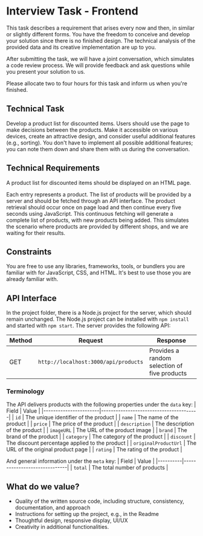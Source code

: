 # Interview Task - Frontend

This task describes a requirement that arises every now and then, in similar or slightly different forms. You have the freedom to conceive and develop your solution since there is no finished design. The technical analysis of the provided data and its creative implementation are up to you.

After submitting the task, we will have a joint conversation, which simulates a code review process. We will provide feedback and ask questions while you present your solution to us.

Please allocate two to four hours for this task and inform us when you're finished.

## Technical Task
Develop a product list for discounted items. Users should use the page to make decisions between the products. Make it accessible on various devices, create an attractive design, and consider useful additional features (e.g., sorting).
You don't have to implement all possible additional features; you can note them down and share them with us during the conversation.

## Technical Requirements
A product list for discounted items should be displayed on an HTML page.

Each entry represents a product. The list of products will be provided by a server and should be fetched through an API interface. The product retrieval should occur once on page load and then continue every five seconds using JavaScript.
This continuous fetching will generate a complete list of products, with new products being added. This simulates the scenario where products are provided by different shops, and we are waiting for their results.

## Constraints
You are free to use any libraries, frameworks, tools, or bundlers you are familiar with for JavaScript, CSS, and HTML. It's best to use those you are already familiar with.

## API Interface
In the project folder, there is a Node.js project for the server, which should remain unchanged. The Node.js project can be installed with `npm install` and started with `npm start`. The server provides the following API:

| Method | Request                              | Response                        |
|--------|--------------------------------------|---------------------------------|
| GET    | `http://localhost:3000/api/products` | Provides a random selection of five products |

### Terminology
The API delivers products with the following properties under the `data` key:
| Field                 | Value                                  |
|-----------------------|----------------------------------------|
| `id`                  | The unique identifier of the product   |
| `name`                | The name of the product                |
| `price`               | The price of the product               |
| `description`         | The description of the product         |
| `imageURL`            | The URL of the product image           |
| `brand`               | The brand of the product               |
| `category`            | The category of the product            |
| `discount`            | The discount percentage applied to the product |
| `originalProductUrl`  | The URL of the original product page   |
| `rating`              | The rating of the product              |

And general information under the `meta` key:
| Field    | Value                        |
|----------|------------------------------|
| `total`  | The total number of products  |

## What do we value?

- Quality of the written source code, including structure, consistency, documentation, and approach
- Instructions for setting up the project, e.g., in the Readme
- Thoughtful design, responsive display, UI/UX
- Creativity in additional functionalities.